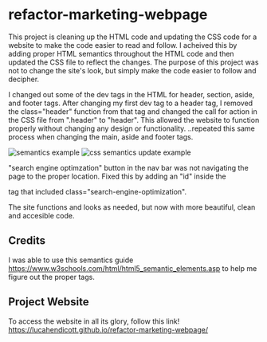 # refactor-marketing-webpage

This project is cleaning up the HTML code and updating the CSS code for a website to make the code easier to read and follow. I acheived this by adding proper HTML semantics throughout the HTML code and then updated the CSS file to reflect the changes. The purpose of this project was not to change the site's look, but simply make the code easier to follow and decipher. 

I changed out some of the dev tags in the HTML for header, section, aside, and footer tags. After changing my first dev tag to a header tag, I removed the class="header" function from that tag and changed the call for action in the CSS file from ".header" to "header". This allowed the website to function properly without changing any design or functionality. ..repeated this same process when changing the main, aside and footer tags.

![semantics example](https://user-images.githubusercontent.com/70814349/94998647-42c6e200-0568-11eb-9688-c1daefe655d0.png)
![css semantics update example](https://user-images.githubusercontent.com/70814349/94998652-4eb2a400-0568-11eb-95f1-2c67d4657d2d.png)

 
"search engine optimzation" button in the nav bar was not navigating the page to the proper location. Fixed this by adding an "id" inside the <div> tag that included class="search-engine-optimization".
  
The site functions and looks as needed, but now with more beautiful, clean and accesible code. 

## Credits
I was able to use this semantics guide https://www.w3schools.com/html/html5_semantic_elements.asp to help me figure out the proper tags. 

## Project Website
To access the website in all its glory, follow this link! https://lucahendicott.github.io/refactor-marketing-webpage/
